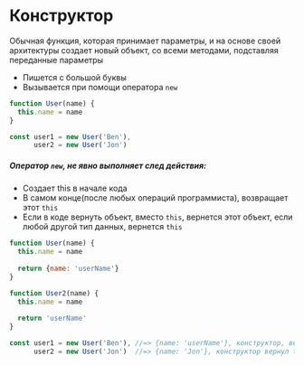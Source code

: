 # Конструктор

Обычная функция, которая принимает параметры, и на основе своей архитектуры создает новый объект, со всеми методами, подставляя переданные параметры

* Пишется с большой буквы
* Вызывается при помощи оператора `new`
```javascript
function User(name) {
  this.name = name
}

const user1 = new User('Ben'),
      user2 = new User('Jon')
```
##### Оператор `new`, не явно выполняет след действия:
 * Создает this в начале кода
 * В самом конце(после любых операций программиста), возвращает этот `this` 
 * Если в коде вернуть объект, вместо `this`, вернется этот объект, если любой другой тип данных, вернется `this`
```javascript
function User(name) {
  this.name = name
  
  return {name: 'userName'}
}

function User2(name) {
  this.name = name
  
  return 'userName'
}

const user1 = new User('Ben'), //=> {name: 'userName'}, конструктор, вернул объект, перетер this
      user2 = new User('Jon')  //=> {name: 'Jon'}, конструктор вернул this, примитив откинул
```